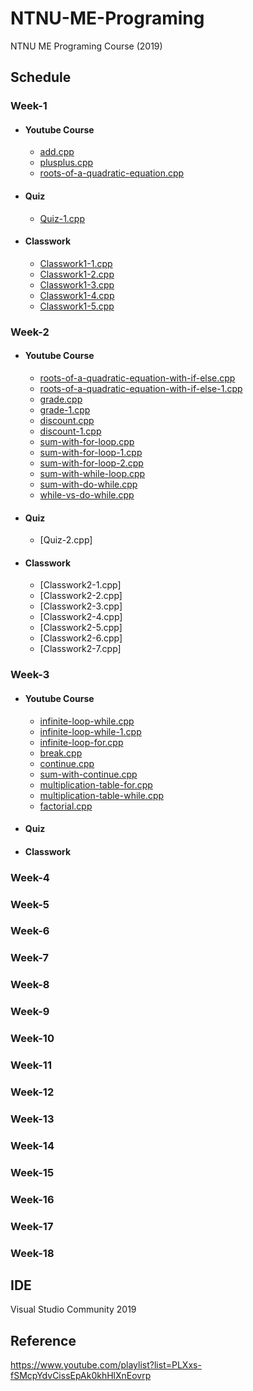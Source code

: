 # NTNU-ME-Programing
NTNU ME Programing Course (2019)

## Schedule
### Week-1 

  * #### Youtube Course
    * [add.cpp](Week-1/YoutubeCourse/add.cpp)
    * [plusplus.cpp](Week-1/YoutubeCourse/plusplus.cpp)
    * [roots-of-a-quadratic-equation.cpp](Week-1/YoutubeCourse/roots-of-a-quadratic-equation.cpp)
  * #### Quiz
    * [Quiz-1.cpp](Week-1/Quiz/Quiz-1.cpp)
  * #### Classwork
    * [Classwork1-1.cpp](Week-1/Classwork/Classwork1-1.cpp)
    * [Classwork1-2.cpp](Week-1/Classwork/Classwork1-2.cpp)
    * [Classwork1-3.cpp](Week-1/Classwork/Classwork1-3.cpp)
    * [Classwork1-4.cpp](Week-1/Classwork/Classwork1-4.cpp)
    * [Classwork1-5.cpp](Week-1/Classwork/Classwork1-5.cpp)
### Week-2 

 * #### Youtube Course
   * [roots-of-a-quadratic-equation-with-if-else.cpp](Week-2/YoutubeCourse/roots-of-a-quadratic-equation-with-if-else.cpp)
   * [roots-of-a-quadratic-equation-with-if-else-1.cpp](Week-2/YoutubeCourse/roots-of-a-quadratic-equation-with-if-else-1.cpp)
   * [grade.cpp](Week-2/YoutubeCourse/grade.cpp)
   * [grade-1.cpp](Week-2/YoutubeCourse/grade-1.cpp)
   * [discount.cpp](Week-2/YoutubeCourse/discount.cpp)
   * [discount-1.cpp](Week-2/YoutubeCourse/discount-1.cpp)
   * [sum-with-for-loop.cpp](Week-2/YoutubeCourse/sum-with-for-loop.cpp)
   * [sum-with-for-loop-1.cpp](Week-2/YoutubeCourse/sum-with-for-loop-1.cpp)
   * [sum-with-for-loop-2.cpp](Week-2/YoutubeCourse/sum-with-for-loop-2.cpp)
   * [sum-with-while-loop.cpp](Week-2/YoutubeCourse/sum-with-while-loop.cpp)
   * [sum-with-do-while.cpp](Week-2/YoutubeCourse/sum-with-do-while.cpp)
   * [while-vs-do-while.cpp](Week-2/YoutubeCourse/while-vs-do-while.cpp)
 * #### Quiz
   * [Quiz-2.cpp]
 * #### Classwork
   * [Classwork2-1.cpp]
   * [Classwork2-2.cpp]
   * [Classwork2-3.cpp]
   * [Classwork2-4.cpp]
   * [Classwork2-5.cpp]
   * [Classwork2-6.cpp]
   * [Classwork2-7.cpp]
### Week-3

 * #### Youtube Course
   * [infinite-loop-while.cpp](Week-3/YoutubeCourse/infinite-loop-while.cpp)
   * [infinite-loop-while-1.cpp](Week-3/YoutubeCourse/infinite-loop-while-1.cpp)
   * [infinite-loop-for.cpp](Week-3/YoutubeCourse/infinite-loop-for.cpp)
   * [break.cpp](Week-3/YoutubeCourse/break.cpp)
   * [continue.cpp](Week-3/YoutubeCourse/continue.cpp)
   * [sum-with-continue.cpp](Week-3/YoutubeCourse/sum-with-continue.cpp)
   * [multiplication-table-for.cpp](Week-3/YoutubeCourse/multiplication-table-for.cpp)
   * [multiplication-table-while.cpp](Week-3/YoutubeCourse/multiplication-table-while.cpp)
   * [factorial.cpp](Week-3/YoutubeCourse/factorial.cpp)
 * #### Quiz
 * #### Classwork
### Week-4

### Week-5

### Week-6

### Week-7

### Week-8

### Week-9

### Week-10

### Week-11

### Week-12

### Week-13

### Week-14

### Week-15

### Week-16

### Week-17

### Week-18

## IDE
Visual Studio Community 2019

## Reference
https://www.youtube.com/playlist?list=PLXxs-fSMcpYdvCissEpAk0khHlXnEovrp
